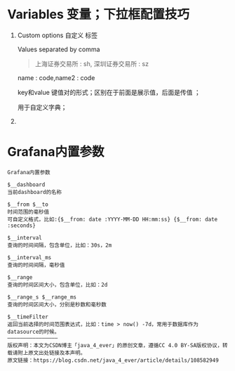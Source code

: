 # Variables  变量；下拉框配置技巧

1. Custom options 自定义 标签
   
   Values separated by comma
   
   >  上海证券交易所 : sh, 深圳证券交易所 : sz
   
   name : code,name2 : code 
   
   key和value 键值对的形式；区别在于前面是展示值，后面是传值 ；
   
   用于自定义字典；

2. 

# Grafana内置参数

```
Grafana内置参数

$__dashboard
当前dashboard的名称

$__from $__to
时间范围的毫秒值
可自定义格式，比如:{$__from: date :YYYY-MM-DD HH:mm:ss} {$__from: date :seconds}

$__interval
查询的时间间隔，包含单位，比如：30s，2m

$__interval_ms
查询的时间间隔，毫秒值

$__range
查询的时间区间大小，包含单位，比如：2d

$__range_s $__range_ms
查询的时间区间大小，分别是秒数和毫秒数

$__timeFilter
返回当前选择的时间范围表达式，比如：time > now() -7d，常用于数据库作为datasource的时候。
————————————————
版权声明：本文为CSDN博主「java_4_ever」的原创文章，遵循CC 4.0 BY-SA版权协议，转载请附上原文出处链接及本声明。
原文链接：https://blog.csdn.net/java_4_ever/article/details/108582949
```
